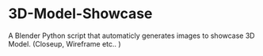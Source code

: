# 3D-Model-Showcase
 A Blender Python script that automaticly generates images to showcase 3D Model. (Closeup, Wireframe etc.. )
